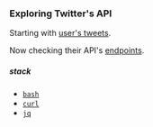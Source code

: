 ### Exploring Twitter's API

Starting with [user's tweets](https://developer.twitter.com/en/docs/tutorials/explore-a-users-tweets).

Now checking their API's [endpoints](https://developer.twitter.com/en/docs/api-reference-index).

##### stack

- [`bash`](https://devdocs.io/bash/)
- [`curl`](https://curl.se/docs/)
- [`jq`](https://devdocs.io/jq/)